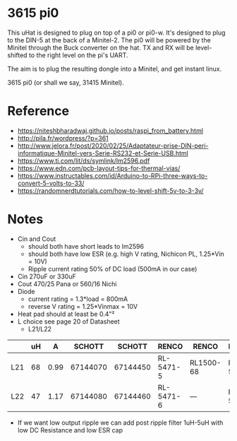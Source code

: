# 3615 pi0

This uHat is designed to plug on top of a pi0 or pi0-w.
It's designed to plug to the DIN-5 at the back of a Minitel-2.
The pi0 will be powered by the Minitel through the Buck converter on
the hat. TX and RX will be level-shifted to the right level on the pi's UART.

The aim is to plug the resulting dongle into a Minitel, and get instant linux.

3615 pi0 (or shall we say, 31415 Minitel).

# Reference

* https://niteshbharadwaj.github.io/posts/raspi_from_battery.html
* http://pila.fr/wordpress/?p=361
* http://www.jelora.fr/post/2020/02/25/Adaptateur-prise-DIN-peri-informatique-Minitel-vers-Serie-RS232-et-Serie-USB.html
* https://www.ti.com/lit/ds/symlink/lm2596.pdf
* https://www.edn.com/pcb-layout-tips-for-thermal-vias/
* https://www.instructables.com/id/Arduino-to-RPi-three-ways-to-convert-5-volts-to-33/
* https://randomnerdtutorials.com/how-to-level-shift-5v-to-3-3v/

# Notes

* Cin and Cout
  - should both have short leads to lm2596
  - should both have low ESR (e.g. high V rating, Nichicon PL, 1.25*Vin = 10V)
  - Ripple current rating 50% of DC load (500mA in our case)
* Cin 270uF or 330uF
* Cout 470/25 Pana or 560/16 Nichi
* Diode
  - current rating = 1.3*load = 800mA
  - reverse V rating = 1.25*Vinmax = 10V
* Heat pad should at least be 0.4"²
* L choice see page 20 of Datasheet
  - L21/L22

||uH|A|SCHOTT|SCHOTT|RENCO|RENCO|PULSE|PULSE|COILCRAFT|
|-|--|-|------|------|-----|-----|-----|-----|---------|
|L21|68|0.99|67144070|67144450|RL-5471-5|RL1500-68|PE-53821|PE-53821-S|DO3316-683|
|L22|47|1.17|67144080|67144460|RL-5471-6|—|PE-53822|PE-53822-S|DO3316-47|

* If we want low output ripple we can add post ripple filter 1uH-5uH
  with low DC Resistance and low ESR cap

